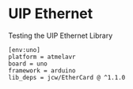 # UIP Ethernet
Testing the UIP Ethernet Library

```
[env:uno]
platform = atmelavr
board = uno
framework = arduino
lib_deps = jcw/EtherCard @ ^1.1.0
```
